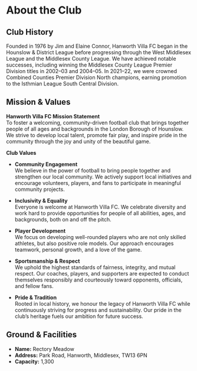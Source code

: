 # About the Club

## Club History

Founded in 1976 by Jim and Elaine Connor, Hanworth Villa FC began in the Hounslow & District League before progressing through the West Middlesex League and the Middlesex County League. We have achieved notable successes, including winning the Middlesex County League Premier Division titles in 2002–03 and 2004–05. In 2021–22, we were crowned Combined Counties Premier Division North champions, earning promotion to the Isthmian League South Central Division.

## Mission & Values

**Hanworth Villa FC Mission Statement**  
To foster a welcoming, community-driven football club that brings together people of all ages and backgrounds in the London Borough of Hounslow. We strive to develop local talent, promote fair play, and inspire pride in the community through the joy and unity of the beautiful game.

**Club Values**

- **Community Engagement**  
  We believe in the power of football to bring people together and strengthen our local community. We actively support local initiatives and encourage volunteers, players, and fans to participate in meaningful community projects.

- **Inclusivity & Equality**  
  Everyone is welcome at Hanworth Villa FC. We celebrate diversity and work hard to provide opportunities for people of all abilities, ages, and backgrounds, both on and off the pitch.

- **Player Development**  
  We focus on developing well-rounded players who are not only skilled athletes, but also positive role models. Our approach encourages teamwork, personal growth, and a love of the game.

- **Sportsmanship & Respect**  
  We uphold the highest standards of fairness, integrity, and mutual respect. Our coaches, players, and supporters are expected to conduct themselves responsibly and courteously toward opponents, officials, and fellow fans.

- **Pride & Tradition**  
  Rooted in local history, we honour the legacy of Hanworth Villa FC while continuously striving for progress and sustainability. Our pride in the club’s heritage fuels our ambition for future success.

## Ground & Facilities

- **Name:** Rectory Meadow
- **Address:** Park Road, Hanworth, Middlesex, TW13 6PN
- **Capacity:** 1,300
